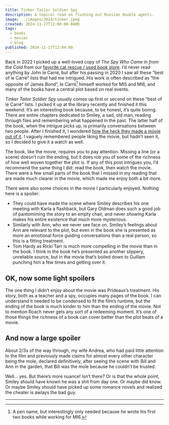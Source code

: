 ```yaml
---
title: Tinker Tailor Soldier Spy
description: A topical read on flushing out Russian double agents.
image: ../images/2024/tinker.jpeg
created: 2024-11-17T12:00:00-0400
tags:
  - books
  - movies
  - blog
published: 2024-11-17T12:04:00
---
```


Back in 2022 I picked up a well-loved copy of _The Spy Who Came in from the Cold_ from our [favorite cat rescue / used book store](/blog/2022/books-and-cats/). I’d never read anything by John le Carré, but after his passing in 2020 I saw all these “best of le Carré” lists that had me intrigued. His work is often described as “the opposite of James Bond”, le Carré[^1] himself worked for MI5 and MI6, and many of the books have a central plot based on real events.

_Tinker Tailor Soldier Spy_ usually comes up first or second on these “best of le Carré” lists. I picked it up at the library recently and finished it this weekend. It’s an interesting book because, to be honest, it’s quite boring. There are entire chapters dedicated to Smiley, a sad, old man, reading through files and remembering what happened in the past. The latter half of the book, when the intrigue picks up, is primarily conversations between two people. After I finished it, I wondered [how the heck they made a movie out of it](https://letterboxd.com/film/tinker-tailor-soldier-spy/). I vaguely remembered people liking the movie, but hadn’t seen it, so I decided to give it a watch as well.

The book, like the movie, requires you to pay attention. Missing a line (or a scene) doesn’t ruin the ending, but it does rob you of some of the richness of how well woven together the plot is. If any of this post intrigues you, I’d recommend the same thing I did: read the book, then watch the movie. There were a few small parts of the book that I missed in my reading that are made much clearer in the movie, which made me enjoy both a bit more.

There were also some choices in the movie I particularly enjoyed. Nothing here is a spoiler:
- They could have made the scene where Smiley describes his one meeting with Karla a flashback, but Gary Oldman does such a good job of pantomiming the story to an empty chair, and never _showing_ Karla makes his entire existence that much more mysterious.
- Similarly with Ann, who we never see face on. Smiley’s feelings about Ann are relevant to the plot, but even in the book she is presented as more an emotional force guiding conversations than a real person, so this is a fitting treatment.
- Tom Hardy as Ricki Tarr is much more compelling in the movie than in the book. I think in the book he’s presented as another slippery, unreliable source, but in the movie that’s boiled down to Guillam punching him a few times and getting over it.

## OK, now some light spoilers

The one thing I didn’t enjoy about the movie was Prideaux’s treatment. His story, both as a teacher and a spy, occupies many pages of the book. I can understand it needed to be condensed to fit the film’s runtime, but the ending of the book is much kinder to him than the ending of the movie. Not to mention Roach never gets any sort of a redeeming moment. It’s one of those things the richness of a book can cover better than the plot beats of a movie.

## And now a large spoiler

About 2/3s of the way through, my wife Andrea, who had paid little attention to the film and previously made claims for almost every other character being the mole, declared definitively, after seeing the scene with Bill and Ann in the garden, that Bill was the mole because he couldn’t be trusted.

Well… yes. But there’s more nuance! Isn’t there? Or is that the whole point, Smiley should have known he was a shit from day one. Or maybe did know. Or maybe Smiley should have picked up some romance novels and realized the cheater is awlays the bad guy.

---

[^1]: A pen name, but interestingly only needed because he wrote his first two books while working for MI6.
